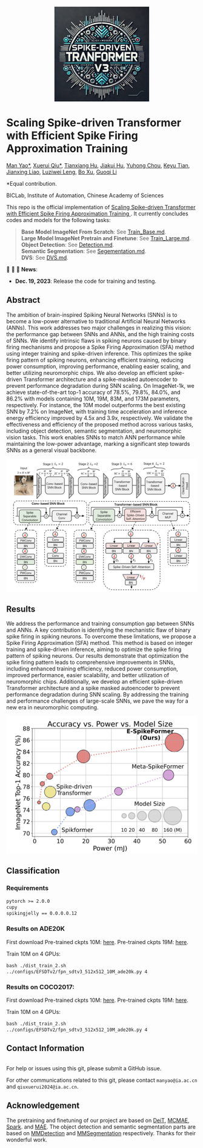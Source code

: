 <p align="center">
<img src="./images/logo.jpg" alt="spikezip_logo" width="250" align="center">
</p>

# Scaling Spike-driven Transformer with Efficient Spike Firing Approximation Training

[Man Yao*](https://scholar.google.com/citations?user=eE4vvp0AAAAJ), [Xuerui Qiu*](https://scholar.google.com/citations?user=bMwW4e8AAAAJ&hl=zh-CN), [Tianxiang Hu](), [Jiakui Hu](https://github.com/jkhu29), [Yuhong Chou](https://scholar.google.com/citations?user=8CpWM4cAAAAJ&hl=zh-CN&oi=ao), [Keyu Tian](https://scholar.google.com/citations?user=6FdkbygAAAAJ&hl=zh-CN&oi=ao), [Jianxing Liao](), [Luziwei Leng](), [Bo Xu](), [Guoqi Li](https://scholar.google.com/citations?user=qCfE--MAAAAJ&)


*Equal contribution.

BICLab, Institute of Automation, Chinese Academy of Sciences


This repo is the official implementation of [Scaling Spike-driven Transformer with Efficient Spike Firing Approximation Training ](https://arxiv.org/pdf/2411.16061). It currently concludes codes and models for the following tasks:
> **Base Model ImageNet From Scratch**: See [Train_Base.md](SDT_V3/Classification/Model_Base.md).\
> **Large Model ImageNet Pretrain and Finetune**: See [Train_Large.md](SDT_V3/Classification/Model_Large.md).\
> **Object Detection**: See [Detection.md](SDT_V3/detecton.md).\
> **Semantic Segmentation**: See [Segementation.md](SDT_V3/Segmentation.md). \
> **DVS**: See [DVS.md](SDT_V3/DVS/Hardvs.md).


:rocket:  :rocket:  :rocket: **News**:

- **Dec. 19, 2023**: Release the code for training and testing.

## Abstract
The ambition of brain-inspired Spiking Neural Networks (SNNs) is to become a low-power alternative to traditional Artificial Neural Networks (ANNs). This work addresses two major challenges in realizing this vision: the performance gap between SNNs and ANNs, and the high training costs of SNNs. We identify intrinsic flaws in spiking neurons caused by binary firing mechanisms and propose a Spike Firing Approximation (SFA) method using integer training and spike-driven inference. This optimizes the spike firing pattern of spiking neurons, enhancing efficient training, reducing power consumption, improving performance, enabling easier scaling, and better utilizing neuromorphic chips. We also develop an efficient spike-driven Transformer architecture and a spike-masked autoencoder to prevent performance degradation during SNN scaling. On ImageNet-1k, we achieve state-of-the-art top-1 accuracy of 78.5\%, 79.8\%, 84.0\%, and 86.2\% with models containing 10M, 19M, 83M, and 173M parameters, respectively. For instance, the 10M model outperforms the best existing SNN by 7.2\% on ImageNet, with training time acceleration and inference energy efficiency improved by 4.5x and 3.9x, respectively. We validate the effectiveness and efficiency of the proposed method across various tasks, including object detection, semantic segmentation, and neuromorphic vision tasks. This work enables SNNs to match ANN performance while maintaining the low-power advantage, marking a significant step towards SNNs as a general visual backbone.

![avatar](./images/main.png)

## Results
We address the performance and training consumption gap between SNNs and ANNs. A key contribution is identifying the mechanistic flaw of binary spike firing in spiking neurons. To overcome these limitations, we propose a Spike Firing Approximation (SFA) method. This method is based on integer training and spike-driven inference, aiming to optimize the spike firing pattern of spiking neurons. Our results demonstrate that optimization the spike firing pattern leads to comprehensive improvements in SNNs, including enhanced training efficiency, reduced power consumption, improved performance, easier scalability, and better utilization of neuromorphic chips. Additionally, we develop an efficient spike-driven Transformer architecture and a spike masked autoencoder to prevent performance degradation during SNN scaling. By addressing the training and performance challenges of large-scale SNNs, we pave the way for a new era in neuromorphic computing.

![avatar](./images/fig.png)
## Classification

### Requirements

```python3
pytorch >= 2.0.0
cupy
spikingjelly == 0.0.0.0.12
```


### Results on ADE20K
First download
Pre-trained ckpts 10M: [here](https://drive.google.com/drive/folders/12JcIRG8BF6JcgPsXIetSS14udtHXeSSx?usp=sharing).
Pre-trained ckpts 19M: [here](https://drive.google.com/drive/folders/12JcIRG8BF6JcgPsXIetSS14udtHXeSSx?usp=sharing).

Train 10M on 4 GPUs:

```shell
bash ./dist_train_2.sh ../configs/EFSDTv2/fpn_sdtv3_512x512_10M_ade20k.py 4
```


### Results on COCO2017:
First download
Pre-trained ckpts 10M: [here](https://drive.google.com/drive/folders/12JcIRG8BF6JcgPsXIetSS14udtHXeSSx?usp=sharing).
Pre-trained ckpts 19M: [here](https://drive.google.com/drive/folders/12JcIRG8BF6JcgPsXIetSS14udtHXeSSx?usp=sharing).

Train 10M on 4 GPUs:

```shell
bash ./dist_train_2.sh ../configs/EFSDTv2/fpn_sdtv3_512x512_10M_ade20k.py 4
```

## Contact Information

```

```

For help or issues using this git, please submit a GitHub issue.

For other communications related to this git, please contact `manyao@ia.ac.cn` and `qiuxuerui2024@ia.ac.cn`.

## Acknowledgement
The pretraining and finetuning of our project are based on [DeiT](https://github.com/facebookresearch/deit), [MCMAE](https://github.com/Alpha-VL/ConvMAE), [Spark](https://github.com/keyu-tian/SparK). and [MAE](https://github.com/facebookresearch/mae). The object detection and semantic segmentation parts are based on [MMDetection](https://github.com/open-mmlab/mmdetection) and [MMSegmentation](https://github.com/open-mmlab/mmsegmentation) respectively. Thanks for their wonderful work.



